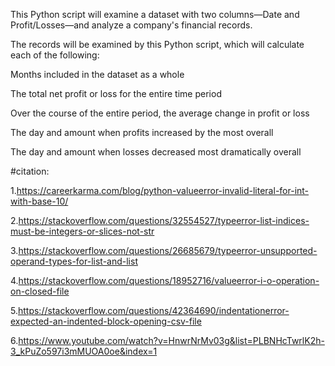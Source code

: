 This Python script will examine a dataset with two columns—Date and Profit/Losses—and analyze a company's financial records.

The records will be examined by this Python script, which will calculate each of the following:

Months included in the dataset as a whole

The total net profit or loss for the entire time period

Over the course of the entire period, the average change in profit or loss

The day and amount when profits increased by the most overall

The day and amount when losses decreased most dramatically overall

#citation:

1.https://careerkarma.com/blog/python-valueerror-invalid-literal-for-int-with-base-10/

2.https://stackoverflow.com/questions/32554527/typeerror-list-indices-must-be-integers-or-slices-not-str

3.https://stackoverflow.com/questions/26685679/typeerror-unsupported-operand-types-for-list-and-list

4.https://stackoverflow.com/questions/18952716/valueerror-i-o-operation-on-closed-file

5.https://stackoverflow.com/questions/42364690/indentationerror-expected-an-indented-block-opening-csv-file

6.https://www.youtube.com/watch?v=HnwrNrMv03g&list=PLBNHcTwrlK2h-3_kPuZo597i3mMUOA0oe&index=1
